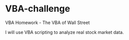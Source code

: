 # VBA-challenge
VBA Homework - The VBA of Wall Street

I will use VBA scripting to analyze real stock market data.
